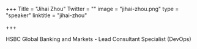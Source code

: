 +++
Title = "Jihai Zhou"
Twitter = ""
image = "jihai-zhou.png"
type = "speaker"
linktitle = "jihai-zhou"

+++

HSBC Global Banking and Markets - Lead Consultant Specialist (DevOps)
